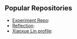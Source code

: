 ## Popular Repositories

- [Experiment Repo](https://github.com/sunnylin880/Experiment.git): 
- [Reflection](https://github.com/sunnylin880/Xiaoxue-Lin-course-reflection.md.git): 
-  [Xiaoxue Lin profile](https://github.com/sunnylin880/Xiaoxue-Lin.git): 
